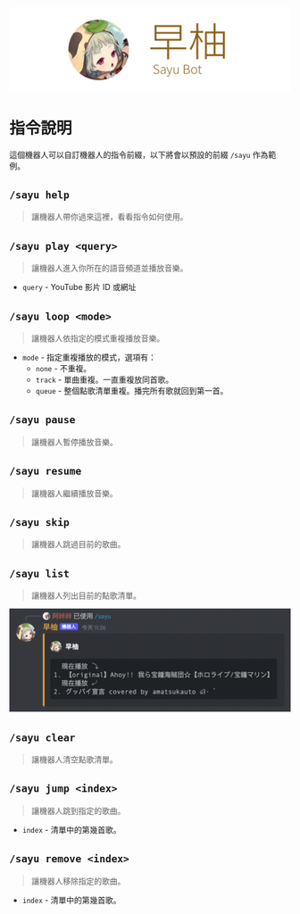 ![Bot Banner](./banner.png)
# 指令說明
這個機器人可以自訂機器人的指令前綴，以下將會以預設的前綴 `/sayu` 作為範例。

## `/sayu help`
> 讓機器人帶你過來這裡，看看指令如何使用。

## `/sayu play <query>`
> 讓機器人進入你所在的語音頻道並播放音樂。
* `query` - YouTube 影片 ID 或網址

## `/sayu loop <mode>`
> 讓機器人依指定的模式重複播放音樂。
* `mode` - 指定重複播放的模式，選項有：
    * `none` - 不重複。
    * `track` - 單曲重複。一直重複放同首歌。
    * `queue` - 整個點歌清單重複。播完所有歌就回到第一首。

## `/sayu pause`
> 讓機器人暫停播放音樂。

## `/sayu resume`
> 讓機器人繼續播放音樂。

## `/sayu skip`
> 讓機器人跳過目前的歌曲。

## `/sayu list`
> 讓機器人列出目前的點歌清單。

![Demo of /sayu list](./screenshots/sayu-list.png)

## `/sayu clear`
> 讓機器人清空點歌清單。

## `/sayu jump <index>`
> 讓機器人跳到指定的歌曲。
* `index` - 清單中的第幾首歌。

## `/sayu remove <index>`
> 讓機器人移除指定的歌曲。
* `index` - 清單中的第幾首歌。